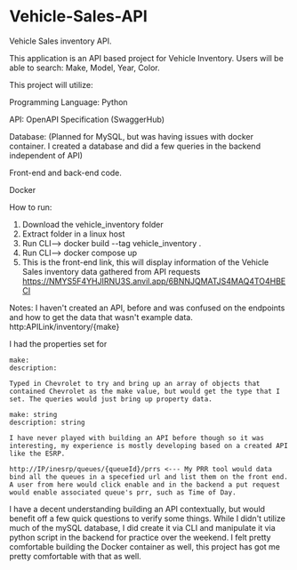# Vehicle-Sales-API
Vehicle Sales inventory API. 

This application is an API based project for Vehicle Inventory. Users will be able
to search: Make, Model, Year, Color.

This project will utilize:

  Programming Language: Python
  
  API: OpenAPI Specification (SwaggerHub)
  
  Database: (Planned for MySQL, but was having issues with docker container. I created a database and did a few queries in the backend independent of API)
  
  Front-end and back-end code.
  
  Docker
  
  How to run:
  
  1. Download the vehicle_inventory folder
  2. Extract folder in a linux host
  3. Run CLI--> docker build --tag vehicle_inventory .
  4. Run CLI--> docker compose up
  5. This is the front-end link, this will display information of the Vehicle Sales inventory data gathered from API requests
  https://NMYS5F4YHJIRNU3S.anvil.app/6BNNJQMATJS4MAQ4TO4HBECI
  
  
  
  Notes: I haven't created an API, before and was confused on the endpoints and how to get the data that wasn't example data.
   http:APILink/inventory/{make}
   
   I had the properties set for
   
    make:
    description:
    
    Typed in Chevrolet to try and bring up an array of objects that contained Chevrolet as the make value, but would get the type that I set. The queries would just bring up property data.
    
    make: string
    description: string
    
    I have never played with building an API before though so it was interesting, my experience is mostly developing based on a created API like the ESRP.
    
    http://IP/inesrp/queues/{queueId}/prrs <--- My PRR tool would data bind all the queues in a specefied url and list them on the front end. A user from here would click enable and in the backend a put request would enable associated queue's prr, such as Time of Day. 
    
 I have a decent understanding building an API contextually, but would benefit off a few quick questions to verify some things. While I didn't utilize much of the mySQL database, I did create it via CLI and manipulate it via python script in the backend for practice over the weekend. I felt pretty comfortable building the Docker container as well, this project has got me pretty comfortable with that as well. 
  
